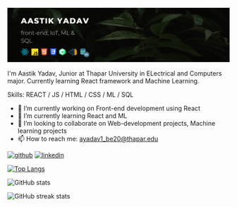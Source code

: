 
![](https://github.com/SKULLDRAGON099/banner/blob/main/Screenshot%202023-03-25%20132151.png?raw=true)

I'm Aastik Yadav, Junior at Thapar University in ELectrical and Computers major. Currently learning React framework and Machine Learning.

Skills: REACT / JS / HTML / CSS / ML / SQL

- 🔭 I’m currently working on Front-end development using React  
- 🌱 I’m currently learning React and ML 
- 👯 I’m looking to collaborate on Web-development projects, Machine learning projects 
- 📫 How to reach me:  ayadav1_be20@thapar.edu 


[<img src='https://cdn.jsdelivr.net/npm/simple-icons@3.0.1/icons/github.svg' alt='github' height='40'>](https://github.com/SKULLDRAGON099)  [<img src='https://cdn.jsdelivr.net/npm/simple-icons@3.0.1/icons/linkedin.svg' alt='linkedin' height='40'>](https://www.linkedin.com/in/aastik-yadav-cauldron/)  

[![Top Langs](https://github-readme-stats.vercel.app/api/top-langs/?username=SKULLDRAGON099)](https://github.com/anuraghazra/github-readme-stats)

![GitHub stats](https://github-readme-stats.vercel.app/api?username=SKULLDRAGON099&show_icons=true)  

![GitHub streak stats](https://streak-stats.demolab.com/?user=SKULLDRAGON099)  


